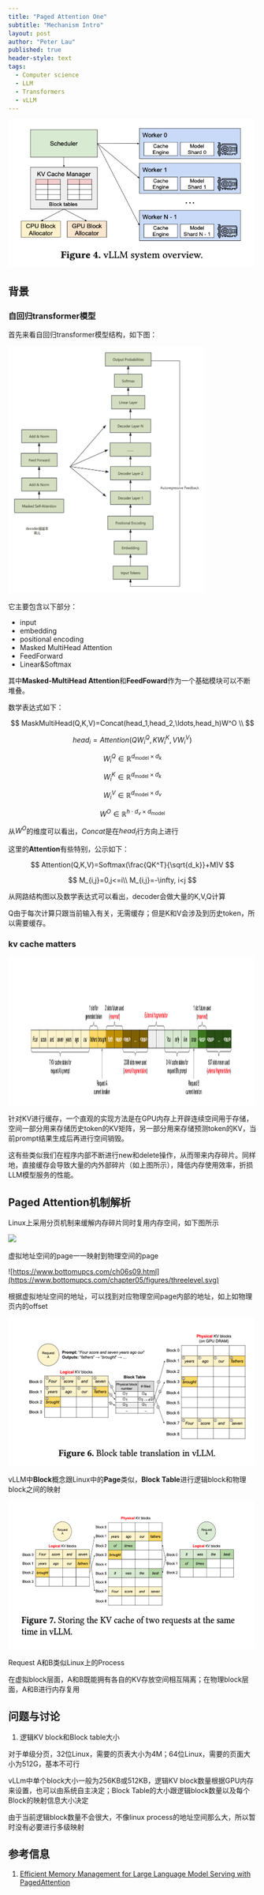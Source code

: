 ```yaml
---
title: "Paged Attention One"
subtitle: "Mechanism Intro"
layout: post
author: "Peter Lau"
published: true
header-style: text
tags:
  - Computer science
  - LLM
  - Transformers
  - vLLM 
---
```



<div>
  <img class="vLLM" src="/img/vllm/vLLM_system_overview.png" width="500" height="300" alt="vLLM system">
</div>

## 背景

### 自回归transformer模型

首先来看自回归transformer模型结构，如下图：

<div>
  <img class="vLLM" src="/img/vllm/autoregressive_decoder.png" width="400" height="500" alt="vLLM system">
</div>


它主要包含以下部分：
+ input
+ embedding
+ positional encoding
+ Masked MultiHead Attention
+ FeedForward
+ Linear&Softmax
  
其中**Masked-MultiHead Attention**和**FeedFoward**作为一个基础模块可以不断堆叠。

数学表达式如下：

$$
MaskMultiHead(Q,K,V)=Concat(head_1,head_2,\ldots,head_h)W^O \\
$$

$$
head_i=Attention(QW^Q_i,KW^K_i,VW^V_i)
$$

$$
W^Q_i \in \mathbb{R}^{d_{\text{model}} \times d_k}
$$

$$
W^K_i \in \mathbb{R}^{d_{\text{model}} \times d_k}
$$

$$
W^V_i \in \mathbb{R}^{d_{\text{model}} \times d_v}
$$

$$
W^O \in \mathbb{R}^{h \cdot d_v \times d_{\text{model}}}
$$


从$W^O$的维度可以看出，$Concat$是在$head_i$行方向上进行

这里的**Attention**有些特别，公示如下：

$$
Attention(Q,K,V)=Softmax(\frac{QK^T}{\sqrt{d_k}}+M)V
$$

$$
M_{i,j}=0,j<=i\\
M_{i,j}=-\infty, i<j
$$

从网路结构图以及数学表达式可以看出，decoder会做大量的K,V,Q计算

Q由于每次计算只跟当前输入有关，无需缓存；但是K和V会涉及到历史token，所以需要缓存。


### kv cache matters

<div>
  <img class="vLLM" src="/img/vllm/kv_cache_现状.png" width="500" height="300" alt="current kv cache">
</div>

针对KV进行缓存，一个直观的实现方法是在GPU内存上开辟连续空间用于存储，空间一部分用来存储历史token的KV矩阵，另一部分用来存储预测token的KV，当前prompt结果生成后再进行空间销毁。

这有些类似我们在程序内部不断进行new和delete操作，从而带来内存碎片。同样地，直接缓存会导致大量的内外部碎片（如上图所示），降低内存使用效率，折损LLM模型服务的性能。

## Paged Attention机制解析

Linux上采用分页机制来缓解内存碎片同时复用内存空间，如下图所示


![](https://www.bottomupcs.com/chapter05/figures/linux-layout.svg)

虚拟地址空间的page一一映射到物理空间的page

![https://www.bottomupcs.com/ch06s09.html](https://www.bottomupcs.com/chapter05/figures/threelevel.svg)

根据虚拟地址空间的地址，可以找到对应物理空间page内部的地址，如上如物理页内的offset



<div>
  <img class="vLLM" src="/img/vllm/block_table_translation.png" width="500" height="300" alt="block table">
</div>

vLLM中**Block**概念跟Linux中的**Page**类似，**Block Table**进行逻辑block和物理block之间的映射


<div>
  <img class="vLLM" src="/img/vllm/kv_cache_two_requests.png" width="500" height="300" alt="kv_cache two requests">
</div>

Request A和B类似Linux上的Process

在虚拟block层面，A和B既能拥有各自的KV存放空间相互隔离；在物理block层面，A和B进行内存复用



## 问题与讨论

1. 逻辑KV block和Block table大小

对于单级分页，32位Linux，需要的页表大小为4M；64位Linux，需要的页面大小为512G，基本不可行

vLLm中单个block大小一般为256KB或512KB，逻辑KV block数量根据GPU内存来设置，也可以由系统自主决定；Block Table的大小跟逻辑block数量以及每个Block的映射信息大小决定

由于当前逻辑block数量不会很大，不像linux process的地址空间那么大，所以暂时没有必要进行多级映射

## 参考信息

1. [Efficient Memory Management for Large Language Model Serving with PagedAttention](https://arxiv.org/abs/2309.06180)